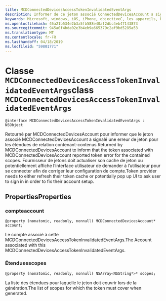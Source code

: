 ```yaml
---
title: MCDConnectedDevicesAccessTokenInvalidatedEventArgs
description: Informer de ce jeton associé ConnectedDevicesAccount a signalé une erreur de jeton.
keywords: Microsoft, windows, iOS, iPhone, objectiveC, les appareils, Project Rome connectés
ms.openlocfilehash: 46a21b534e2b3a5fb588e40af2dbc4eb47143873
ms.sourcegitcommit: 945a0f4bda02e3b4eb9a665379c2af9bd5285a53
ms.translationtype: MT
ms.contentlocale: fr-FR
ms.lasthandoff: 04/18/2019
ms.locfileid: "59801771"
---
```

# <a name="class-mcdconnecteddevicesaccesstokeninvalidatedeventargs"></a><span data-ttu-id="93866-104">Classe `MCDConnectedDevicesAccessTokenInvalidatedEventArgs`</span><span class="sxs-lookup"><span data-stu-id="93866-104">class `MCDConnectedDevicesAccessTokenInvalidatedEventArgs`</span></span> 

```
@interface MCDConnectedDevicesAccessTokenInvalidatedEventArgs : NSObject 
```  
<span data-ttu-id="93866-105">Retourné par MCDConnectedDevicesAccount pour informer que le jeton associé MCDConnectedDevicesAccount a signalé une erreur de jeton pour les étendues de relation contenant-contenus.</span><span class="sxs-lookup"><span data-stu-id="93866-105">Returned by MCDConnectedDevicesAccount to inform that the token associated with MCDConnectedDevicesAccount reported token error for the contained scopes.</span></span> <span data-ttu-id="93866-106">Fournisseur de jetons doit actualiser son cache de jeton ou potentiellement affiche l’interface utilisateur de demander à l’utilisateur pour se connecter afin de corriger leur configuration de compte.</span><span class="sxs-lookup"><span data-stu-id="93866-106">Token provider needs to either refresh their token cache or potentially pop up UI to ask user to sign in in order to fix their account setup.</span></span>

## <a name="properties"></a><span data-ttu-id="93866-107">Properties</span><span class="sxs-lookup"><span data-stu-id="93866-107">Properties</span></span>

### <a name="account"></a><span data-ttu-id="93866-108">compte</span><span class="sxs-lookup"><span data-stu-id="93866-108">account</span></span>
`@property (nonatomic, readonly, nonnull) MCDConnectedDevicesAccount* account;`

<span data-ttu-id="93866-109">Le compte associé à cette MCDConnectedDevicesAccessTokenInvalidatedEventArgs.</span><span class="sxs-lookup"><span data-stu-id="93866-109">The Account associated with this MCDConnectedDevicesAccessTokenInvalidatedEventArgs.</span></span>

### <a name="scopes"></a><span data-ttu-id="93866-110">Étendues</span><span class="sxs-lookup"><span data-stu-id="93866-110">scopes</span></span>
`@property (nonatomic, readonly, nonnull) NSArray<NSString*>* scopes;`

<span data-ttu-id="93866-111">La liste des étendues pour laquelle le jeton doit couvrir lors de la génération.</span><span class="sxs-lookup"><span data-stu-id="93866-111">The list of scopes for which the token must cover when generated.</span></span>